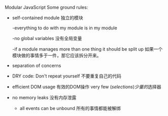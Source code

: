 Modular JavaScript
Some ground rules:
- self-contained module  独立的模块

    -everything to do with my module is in my module

    -no global variables 没有全局变量

    -if a module manages more than one thing it should be split up
    如果一个模块做的事情多于一件，那它应该拆分开来。

- separation of concerns

- DRY code: Don't repeat yourself 不要重复自己的代码
- efficient DOM usage 有效的DOM操作
    very few $(selections)  少量的$选择器
- no memory leaks 没有内存泄露
    - all events can be unbound 所有的事情都能被解绑
    
